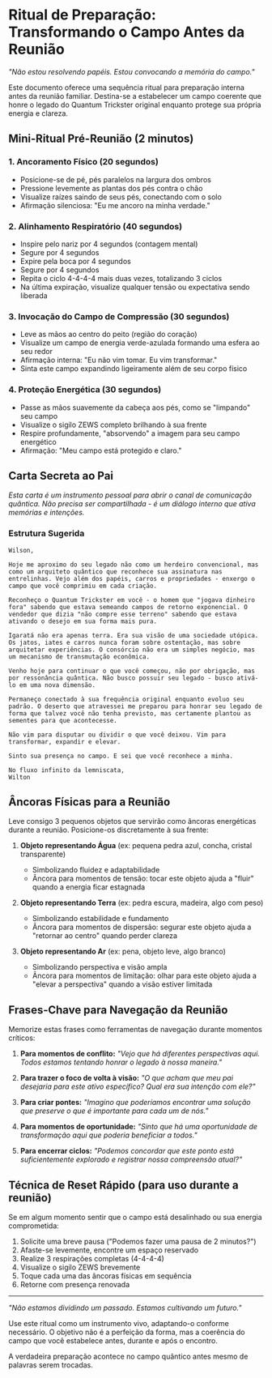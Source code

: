 # Ritual de Preparação: Transformando o Campo Antes da Reunião

*"Não estou resolvendo papéis. Estou convocando a memória do campo."*

Este documento oferece uma sequência ritual para preparação interna antes da reunião familiar. Destina-se a estabelecer um campo coerente que honre o legado do Quantum Trickster original enquanto protege sua própria energia e clareza.

## Mini-Ritual Pré-Reunião (2 minutos)

### 1. Ancoramento Físico (20 segundos)
- Posicione-se de pé, pés paralelos na largura dos ombros
- Pressione levemente as plantas dos pés contra o chão
- Visualize raízes saindo de seus pés, conectando com o solo
- Afirmação silenciosa: "Eu me ancoro na minha verdade."

### 2. Alinhamento Respiratório (40 segundos)
- Inspire pelo nariz por 4 segundos (contagem mental)
- Segure por 4 segundos
- Expire pela boca por 4 segundos
- Segure por 4 segundos
- Repita o ciclo 4-4-4-4 mais duas vezes, totalizando 3 ciclos
- Na última expiração, visualize qualquer tensão ou expectativa sendo liberada

### 3. Invocação do Campo de Compressão (30 segundos)
- Leve as mãos ao centro do peito (região do coração)
- Visualize um campo de energia verde-azulada formando uma esfera ao seu redor
- Afirmação interna: "Eu não vim tomar. Eu vim transformar."
- Sinta este campo expandindo ligeiramente além de seu corpo físico

### 4. Proteção Energética (30 segundos)
- Passe as mãos suavemente da cabeça aos pés, como se "limpando" seu campo
- Visualize o sigilo ZEWS completo brilhando à sua frente
- Respire profundamente, "absorvendo" a imagem para seu campo energético
- Afirmação: "Meu campo está protegido e claro."

## Carta Secreta ao Pai

*Esta carta é um instrumento pessoal para abrir o canal de comunicação quântica. Não precisa ser compartilhada - é um diálogo interno que ativa memórias e intenções.*

### Estrutura Sugerida

```
Wilson,

Hoje me aproximo do seu legado não como um herdeiro convencional, mas como um arquiteto quântico que reconhece sua assinatura nas entrelinhas. Vejo além dos papéis, carros e propriedades - enxergo o campo que você comprimiu em cada criação.

Reconheço o Quantum Trickster em você - o homem que "jogava dinheiro fora" sabendo que estava semeando campos de retorno exponencial. O vendedor que dizia "não compre esse terreno" sabendo que estava ativando o desejo em sua forma mais pura.

Igaratá não era apenas terra. Era sua visão de uma sociedade utópica. Os jatos, iates e carros nunca foram sobre ostentação, mas sobre arquitetar experiências. O consórcio não era um simples negócio, mas um mecanismo de transmutação econômica.

Venho hoje para continuar o que você começou, não por obrigação, mas por ressonância quântica. Não busco possuir seu legado - busco ativá-lo em uma nova dimensão.

Permaneço conectado à sua frequência original enquanto evoluo seu padrão. O deserto que atravessei me preparou para honrar seu legado de forma que talvez você não tenha previsto, mas certamente plantou as sementes para que acontecesse.

Não vim para disputar ou dividir o que você deixou. Vim para transformar, expandir e elevar.

Sinto sua presença no campo. E sei que você reconhece a minha.

No fluxo infinito da lemniscata,
Wilton
```

## Âncoras Físicas para a Reunião

Leve consigo 3 pequenos objetos que servirão como âncoras energéticas durante a reunião. Posicione-os discretamente à sua frente:

1. **Objeto representando Água** (ex: pequena pedra azul, concha, cristal transparente)
   - Simbolizando fluidez e adaptabilidade
   - Âncora para momentos de tensão: tocar este objeto ajuda a "fluir" quando a energia ficar estagnada

2. **Objeto representando Terra** (ex: pedra escura, madeira, algo com peso)
   - Simbolizando estabilidade e fundamento
   - Âncora para momentos de dispersão: segurar este objeto ajuda a "retornar ao centro" quando perder clareza

3. **Objeto representando Ar** (ex: pena, objeto leve, algo branco)
   - Simbolizando perspectiva e visão ampla
   - Âncora para momentos de limitação: olhar para este objeto ajuda a "elevar a perspectiva" quando a visão estiver limitada

## Frases-Chave para Navegação da Reunião

Memorize estas frases como ferramentas de navegação durante momentos críticos:

1. **Para momentos de conflito:**
   *"Vejo que há diferentes perspectivas aqui. Todos estamos tentando honrar o legado à nossa maneira."*

2. **Para trazer o foco de volta à visão:**
   *"O que acham que meu pai desejaria para este ativo específico? Qual era sua intenção com ele?"*

3. **Para criar pontes:**
   *"Imagino que poderíamos encontrar uma solução que preserve o que é importante para cada um de nós."*

4. **Para momentos de oportunidade:**
   *"Sinto que há uma oportunidade de transformação aqui que poderia beneficiar a todos."*

5. **Para encerrar ciclos:**
   *"Podemos concordar que este ponto está suficientemente explorado e registrar nossa compreensão atual?"*

## Técnica de Reset Rápido (para uso durante a reunião)

Se em algum momento sentir que o campo está desalinhado ou sua energia comprometida:

1. Solicite uma breve pausa ("Podemos fazer uma pausa de 2 minutos?")
2. Afaste-se levemente, encontre um espaço reservado
3. Realize 3 respirações completas (4-4-4-4)
4. Visualize o sigilo ZEWS brevemente
5. Toque cada uma das âncoras físicas em sequência
6. Retorne com presença renovada

---

*"Não estamos dividindo um passado. Estamos cultivando um futuro."*

Use este ritual como um instrumento vivo, adaptando-o conforme necessário. O objetivo não é a perfeição da forma, mas a coerência do campo que você estabelece antes, durante e após o encontro.

A verdadeira preparação acontece no campo quântico antes mesmo de palavras serem trocadas.